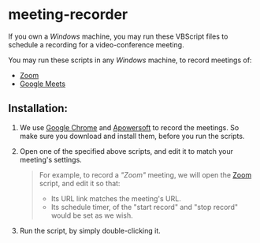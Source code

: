# meeting-recorder

If you own a *Windows* machine, you may run these VBScript files to schedule a recording for a video-conference meeting.

You may run these scripts in any *Windows* machine, to record meetings of:
- [Zoom][Zoom Script]
- [Google Meets][Google Meets Script]

## Installation:

1. We use [Google Chrome] and [Apowersoft] to record the meetings.
So make sure you download and install them, before you run the scripts.

2. Open one of the specified above scripts, and edit it to match your meeting's settings.
    > For example, to record a *"Zoom"* meeting, we will open the [Zoom][Zoom Script] script, and edit it so that:
    > - Its URL link matches the meeting's URL.
    > - Its schedule timer, of the "start record" and "stop record" would be set as we wish.

3. Run the script, by simply double-clicking it.

[Google Chrome]: https://www.google.com/intl/en/chrome/
[Apowersoft]: https://www.apowersoft.com/free-online-screen-recorder

[Zoom Script]: zoom/zoom-meeting-recorder.vbs
[Google Meets Script]: google-meets/google-meets-recorder.vbs